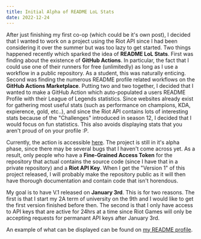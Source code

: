 ```yaml
---
title: Initial Alpha of README LoL Stats
date: 2022-12-24
---
```


After just finishing my first co-op (which could be it's own post), I decided that I wanted to work on a project using the Riot API since I had been considering it over the summer but was too lazy to get started. Two things happened recently which sparked the idea of **README LoL Stats**. First was finding about the existence of **GitHub Actions**. In particular, the fact that I could use one of their runners for free (unlimitedly) as long as I use a workflow in a public repository. As a student, this was naturally enticing. Second was finding the numerous README profile related workflows on the **GitHub Actions Marketplace**. Putting two and two together, I decided that I wanted to make a GitHub Action which auto-populated a users README Profile with their League of Legends statistics. Since websites already exist for gathering most useful stats (such as performance on champions, KDA, expierence, gold, etc..), and since the Riot API contains lots of interesting stats because of the "Challenges" introduced in season 12, I decided that I would focus on fun statistics. This also avoids displaying stats that you aren't proud of on your profile :P. 

Currently, the action is accessible [here](https://github.com/marketplace/actions/readme-lol-stats). The project is still in it's alpha phase, since there may be several bugs that I haven't come across yet. As a result, only people who have a **Fine-Grained Access Token** for the repository that actual contains the source code (since I have that in a private repository) and a **Riot API Key**. When I get the "Version 1" of this project released, I will probably make the repository public as it will then have thorough documentation and contain code that isn't horendous.


My goal is to have V.1 released on **January 3rd**. This is for two reasons. The first is that I start my 2A term of university on the 9th and I would like to get the first version finished before then. The second is that I only have access to API keys that are active for 24hrs at a time since Riot Games will only be accepting requests for permanant API keys after January 3rd.

An example of what can be displayed can be found on [my README profile](https://github.com/rithikasilva).


